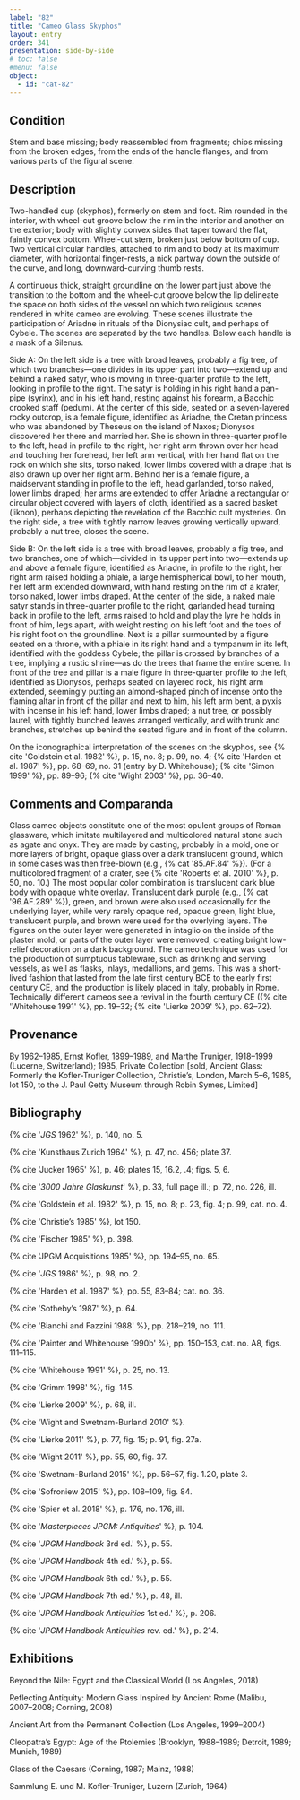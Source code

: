 ```yaml
---
label: "82"
title: "Cameo Glass Skyphos"
layout: entry
order: 341
presentation: side-by-side
# toc: false
#menu: false 
object:
  - id: "cat-82"
---
```


## Condition

Stem and base missing; body reassembled from fragments; chips missing from the broken edges, from the ends of the handle flanges, and from various parts of the figural scene.

## Description

Two-handled cup (skyphos), formerly on stem and foot. Rim rounded in the interior, with wheel-cut groove below the rim in the interior and another on the exterior; body with slightly convex sides that taper toward the flat, faintly convex bottom. Wheel-cut stem, broken just below bottom of cup. Two vertical circular handles, attached to rim and to body at its maximum diameter, with horizontal finger-rests, a nick partway down the outside of the curve, and long, downward-curving thumb rests.

A continuous thick, straight groundline on the lower part just above the transition to the bottom and the wheel-cut groove below the lip delineate the space on both sides of the vessel on which two religious scenes rendered in white cameo are evolving. These scenes illustrate the participation of Ariadne in rituals of the Dionysiac cult, and perhaps of Cybele. The scenes are separated by the two handles. Below each handle is a mask of a Silenus.

Side A: On the left side is a tree with broad leaves, probably a fig tree, of which two branches—one divides in its upper part into two—extend up and behind a naked satyr, who is moving in three-quarter profile to the left, looking in profile to the right. The satyr is holding in his right hand a pan-pipe (syrinx), and in his left hand, resting against his forearm, a Bacchic crooked staff (pedum). At the center of this side, seated on a seven-layered rocky outcrop, is a female figure, identified as Ariadne, the Cretan princess who was abandoned by Theseus on the island of Naxos; Dionysos discovered her there and married her. She is shown in three-quarter profile to the left, head in profile to the right, her right arm thrown over her head and touching her forehead, her left arm vertical, with her hand flat on the rock on which she sits, torso naked, lower limbs covered with a drape that is also drawn up over her right arm. Behind her is a female figure, a maidservant standing in profile to the left, head garlanded, torso naked, lower limbs draped; her arms are extended to offer Ariadne a rectangular or circular object covered with layers of cloth, identified as a sacred basket (liknon), perhaps depicting the revelation of the Bacchic cult mysteries. On the right side, a tree with tightly narrow leaves growing vertically upward, probably a nut tree, closes the scene.

Side B: On the left side is a tree with broad leaves, probably a fig tree, and two branches, one of which—divided in its upper part into two—extends up and above a female figure, identified as Ariadne, in profile to the right, her right arm raised holding a phiale, a large hemispherical bowl, to her mouth, her left arm extended downward, with hand resting on the rim of a krater, torso naked, lower limbs draped. At the center of the side, a naked male satyr stands in three-quarter profile to the right, garlanded head turning back in profile to the left, arms raised to hold and play the lyre he holds in front of him, legs apart, with weight resting on his left foot and the toes of his right foot on the groundline. Next is a pillar surmounted by a figure seated on a throne, with a phiale in its right hand and a tympanum in its left, identified with the goddess Cybele; the pillar is crossed by branches of a tree, implying a rustic shrine—as do the trees that frame the entire scene. In front of the tree and pillar is a male figure in three-quarter profile to the left, identified as Dionysos, perhaps seated on layered rock, his right arm extended, seemingly putting an almond-shaped pinch of incense onto the flaming altar in front of the pillar and next to him, his left arm bent, a pyxis with incense in his left hand, lower limbs draped; a nut tree, or possibly laurel, with tightly bunched leaves arranged vertically, and with trunk and branches, stretches up behind the seated figure and in front of the column.

On the iconographical interpretation of the scenes on the skyphos, see {% cite 'Goldstein et al. 1982' %}, p. 15, no. 8; p. 99, no. 4; {% cite 'Harden et al. 1987' %}, pp. 68–69, no. 31 (entry by D. Whitehouse); {% cite 'Simon 1999' %}, pp. 89–96; {% cite 'Wight 2003' %}, pp. 36–40.

## Comments and Comparanda

Glass cameo objects constitute one of the most opulent groups of Roman glassware, which imitate multilayered and multicolored natural stone such as agate and onyx. They are made by casting, probably in a mold, one or more layers of bright, opaque glass over a dark translucent ground, which in some cases was then free-blown (e.g., {% cat '85.AF.84' %}). (For a multicolored fragment of a crater, see {% cite 'Roberts et al. 2010' %}, p. 50, no. 10.) The most popular color combination is translucent dark blue body with opaque white overlay. Translucent dark purple (e.g., {% cat '96.AF.289' %}), green, and brown were also used occasionally for the underlying layer, while very rarely opaque red, opaque green, light blue, translucent purple, and brown were used for the overlying layers. The figures on the outer layer were generated in intaglio on the inside of the plaster mold, or parts of the outer layer were removed, creating bright low-relief decoration on a dark background. The cameo technique was used for the production of sumptuous tableware, such as drinking and serving vessels, as well as flasks, inlays, medallions, and gems. This was a short-lived fashion that lasted from the late first century BCE to the early first century CE, and the production is likely placed in Italy, probably in Rome. Technically different cameos see a revival in the fourth century CE ({% cite 'Whitehouse 1991' %}, pp. 19–32; {% cite 'Lierke 2009' %}, pp. 62–72).

## Provenance

By 1962–1985, Ernst Kofler, 1899–1989, and Marthe Truniger, 1918–1999 (Lucerne, Switzerland); 1985, Private Collection [sold, Ancient Glass: Formerly the Kofler-Truniger Collection, Christie’s, London, March 5–6, 1985, lot 150, to the J. Paul Getty Museum through Robin Symes, Limited]

## Bibliography

{% cite '*JGS* 1962' %}, p. 140, no. 5.

{% cite 'Kunsthaus Zurich 1964' %}, p. 47, no. 456; plate 37.

{% cite 'Jucker 1965' %}, p. 46; plates 15, 16.2, .4; figs. 5, 6.

{% cite '*3000 Jahre Glaskunst*' %}, p. 33, full page ill.; p. 72, no. 226, ill.

{% cite 'Goldstein et al. 1982' %}, p. 15, no. 8; p. 23, fig. 4; p. 99, cat. no. 4.

{% cite 'Christie’s 1985' %}, lot 150.

{% cite 'Fischer 1985' %}, p. 398.

{% cite 'JPGM Acquisitions 1985' %}, pp. 194–95, no. 65.

{% cite '*JGS* 1986' %}, p. 98, no. 2.

{% cite 'Harden et al. 1987' %}, pp. 55, 83–84; cat. no. 36.

{% cite 'Sotheby’s 1987' %}, p. 64.

{% cite 'Bianchi and Fazzini 1988' %}, pp. 218–219, no. 111.

{% cite 'Painter and Whitehouse 1990b' %}, pp. 150–153, cat. no. A8, figs. 111–115.

{% cite 'Whitehouse 1991' %}, p. 25, no. 13.

{% cite 'Grimm 1998' %}, fig. 145.

{% cite 'Lierke 2009' %}, p. 68, ill.

{% cite 'Wight and Swetnam-Burland 2010' %}.

{% cite 'Lierke 2011' %}, p. 77, fig. 15; p. 91, fig. 27a.

{% cite 'Wight 2011' %}, pp. 55, 60, fig. 37.

{% cite 'Swetnam-Burland 2015' %}, pp. 56–57, fig. 1.20, plate 3.

{% cite 'Sofroniew 2015' %}, pp. 108–109, fig. 84.

{% cite 'Spier et al. 2018' %}, p. 176, no. 176, ill.

{% cite '*Masterpieces JPGM: Antiquities*' %}, p. 104.

{% cite '*JPGM Handbook* 3rd ed.' %}, p. 55.

{% cite '*JPGM Handbook* 4th ed.' %}, p. 55.

{% cite '*JPGM Handbook* 6th ed.' %}, p. 55.

{% cite '*JPGM Handbook* 7th ed.' %}, p. 48, ill.

{% cite '*JPGM Handbook Antiquities* 1st ed.' %}, p. 206.

{% cite '*JPGM Handbook Antiquities* rev. ed.' %}, p. 214.

## Exhibitions

Beyond the Nile: Egypt and the Classical World (Los Angeles, 2018)

Reflecting Antiquity: Modern Glass Inspired by Ancient Rome (Malibu, 2007–2008; Corning, 2008)

Ancient Art from the Permanent Collection (Los Angeles, 1999–2004)

Cleopatra’s Egypt: Age of the Ptolemies (Brooklyn, 1988–1989; Detroit, 1989; Munich, 1989)

Glass of the Caesars (Corning, 1987; Mainz, 1988)

Sammlung E. und M. Kofler-Truniger, Luzern (Zurich, 1964)








